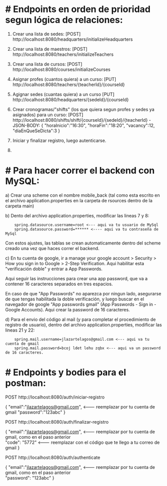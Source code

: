  # # Endpoints en orden de prioridad segun lógica de relaciones:

 1. Crear una lista de sedes: [POST] http://localhost:8080/headquarters/initializeHeadquarters
 2. Crear una lista de maestros: [POST] http://localhost:8080/teachers/initializeTeachers 
 3. Crear una lista de cursos: [POST] http://localhost:8080/courses/initializeCourses 
 4. Asignar profes (cuantos quiera) a un curso: [PUT] http://localhost:8080/teachers/{teacherId}/{courseId} 
 5. Agignar sedes (cuantas quiera) a un curso [PUT] http://localhost:8080/headquarters/{sedeId}/{courseId} 
 6. Crear cronogramas/"shifts" (los que quiera segun profes y sedes ya asignados) para un curso: [POST] http://localhost:8080/shifts/shift/{courseId}/{sedeId}/{teacherId} - JSON-BODY:
        {
            "horaInicio":"16:30", 
            "horaFin":"18:20",
            "vacancy":12,
            "diaEnQueSeDicta":3
        }

 7. Iniciar y finalizar registro, luego autenticarse.
 8. 

 
 # # Para hacer correr el backend con MySQL:
 
 a) Crear una scheme con el nombre mobile_back (tal como esta escrito en el archivo application.properties en la carpeta de rsources dentro de la carpeta main)
 
 b) Dento del archivo application.properties, modificar las lineas 7 y 8: 
 
        spring.datasource.username=root <--- aqui va tu usuario de MySql
        spring.datasource.password=****** <---- aqui va tu contraseña de MySql
        
   Con estos ajustes, las tablas se crean automaticamente dentro del scheme creado una vez que haces correr el backend.
    
c) En tu cuenta de google, ir a manage your google account > Security > How you sign in to Google > 2-Step Verification. Aqui habilitar esta "verificación doble" y entrar a App Passwords.

   Aqui seguir las instrucciones para crear una app password, que va a contener 16 caracteres separados en tres espacios. 
   
   En caso de que "App Passwords" no aparezca por ningun lado, asegurarse de que tengas habilitada la doble verificación, y luego buscar en el navegador de google "App passwords gmail" 
   (App Passwords - Sign in - Google Accounts). Aqui crear la password de 16 caracteres.
   
d) Para el envio del código al mail (y para completar el procedimiento de registro de usuario), dentro del archivo application.properties, modificar las lineas 21 y 22:

        spring.mail.username=jlazartelagos@gmail.com <--- aqui va tu cuenta de gmail
        spring.mail.password=bcoj ldet lehu zqbx <--- aqui va un password de 16 caracteres.

# # Endpoints y bodies para el postman:

 POST http://localhost:8080/auth/iniciar-registro
 
 {
    "email":"jlazartelagos@gmail.com", <--- reemplazar por tu cuenta de gmail
    "password":"123abc"
}

POST http://localhost:8080/auth/finalizar-registro

{
    "email":"jlazartelagos@gmail.com", <--- reemplazar por tu cuenta de gmail, como en el paso anterior    
    "code": "5772" <--- reemplazar con el código que te llego a tu correo de gmail
}

POST http://localhost:8080/auth/authenticate

{
    "email":"jlazartelagos@gmail.com",  <--- reemplazar por tu cuenta de gmail, como en el paso anterior  
    "password": "123abc"
}
